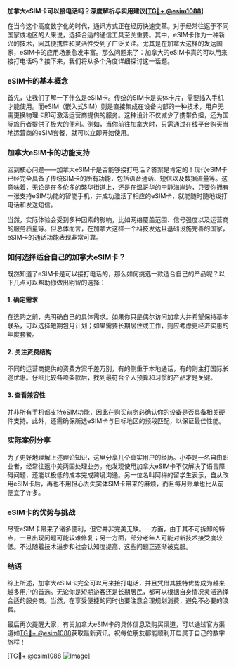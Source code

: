 **加拿大eSIM卡可以接电话吗？深度解析与实用建议[[TG💪+ @esim1088](https://t.me/s/esim1088)]**

在当今这个高度数字化的时代，通讯方式正在经历快速变革。对于经常往返于不同国家或地区的人来说，选择合适的通信工具至关重要。其中，eSIM卡作为一种新兴的技术，因其便携性和灵活性受到了广泛关注。尤其是在加拿大这样的发达国家，eSIM卡的应用场景愈发丰富。那么问题来了：加拿大的eSIM卡真的可以用来接打电话吗？接下来，我们将从多个角度详细探讨这一话题。

### eSIM卡的基本概念

首先，让我们了解一下什么是eSIM卡。传统的SIM卡是实体卡片，需要插入手机才能使用。而eSIM（嵌入式SIM）则是直接集成在设备内部的一种技术，用户无需更换物理卡即可激活运营商提供的服务。这种设计不仅减少了携带负担，还为国际旅行者提供了极大的便利。例如，当你前往加拿大时，只需通过在线平台购买当地运营商的eSIM套餐，就可以立即开始使用。

### 加拿大eSIM卡的功能支持

回到核心问题——加拿大eSIM卡是否能够接打电话？答案是肯定的！现代eSIM卡已经完全具备了传统SIM卡的所有功能，包括语音通话、短信以及数据流量等。这意味着，无论是在多伦多的繁华街道上，还是在温哥华的宁静海岸边，只要你拥有一张支持eSIM功能的智能手机，并成功激活了相应的eSIM卡，就能随时随地拨打电话和发送短信。

当然，实际体验会受到多种因素的影响，比如网络覆盖范围、信号强度以及运营商的服务质量等。但总体而言，在加拿大这样一个科技发达且基础设施完善的国家，eSIM卡的通话功能表现非常可靠。

### 如何选择适合自己的加拿大eSIM卡？

既然知道了eSIM卡是可以接打电话的，那么如何挑选一款适合自己的产品呢？以下几点可以帮助你做出明智的选择：

#### 1. 确定需求
在选购之前，先明确自己的具体需求。如果你只是偶尔访问加拿大并希望保持基本联系，可以选择短期包月计划；如果需要长期居住或工作，则应考虑更经济实惠的年度套餐。

#### 2. 关注资费结构
不同的运营商提供的资费方案千差万别，有的侧重于本地通话，有的则主打国际长途优惠。仔细比较各项条款后，找到最符合个人预算和习惯的产品才是关键。

#### 3. 查看兼容性
并非所有手机都支持eSIM功能，因此在购买前务必确认你的设备是否具备相关硬件支持。此外，还需确保所选eSIM卡与目标地区的频段匹配，以保证最佳性能。

### 实际案例分享

为了更好地理解上述理论知识，这里分享几个真实用户的经历。小李是一名自由职业者，经常往返中美两国处理业务。他发现使用加拿大eSIM卡不仅解决了语言障碍问题，还能以极低的成本完成跨境沟通。另一位名叫阿梅的留学生表示，自从改用eSIM卡后，再也不用担心丢失实体SIM卡带来的麻烦，而且每月账单也比从前便宜了许多。

### eSIM卡的优势与挑战

尽管eSIM卡带来了诸多便利，但它并非完美无缺。一方面，由于其不可拆卸的特点，一旦出现问题可能较难修复；另一方面，部分老年人可能对新技术接受度较低。不过随着技术进步和社会认知度提高，这些问题正逐渐被克服。

### 结语

综上所述，加拿大eSIM卡完全可以用来接打电话，并且凭借其独特优势成为越来越多用户的首选。无论你是短期游客还是长期居民，都可以根据自身情况灵活选择合适的服务商。当然，在享受便捷的同时也要注意合理规划消费，避免不必要的浪费。

最后再次提醒大家，有关加拿大eSIM卡的具体信息及购买渠道，可以通过官方渠道如[TG💪+ @esim1088](https://t.me/s/esim1088)获取最新资讯。祝每位朋友都能顺利开启属于自己的数字旅程！

[[TG💪+ @esim1088](https://t.me/s/esim1088) ![Image](https://i.postimg.cc/4NQfJmqS/Snipaste-2025-05-13-00-14-12.png)]